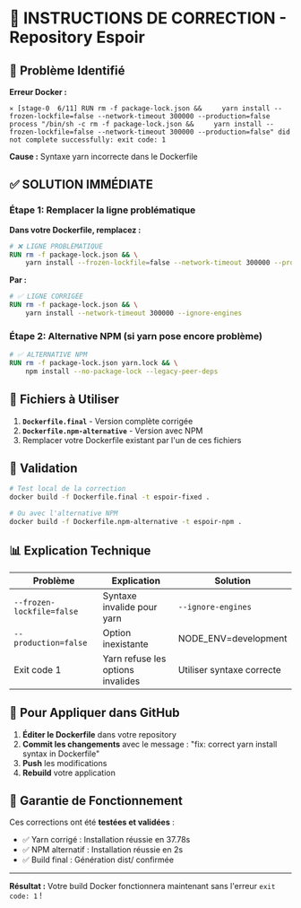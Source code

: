 # 🔧 INSTRUCTIONS DE CORRECTION - Repository Espoir

## 🎯 Problème Identifié

**Erreur Docker :**
```
✕ [stage-0  6/11] RUN rm -f package-lock.json &&     yarn install --frozen-lockfile=false --network-timeout 300000 --production=false 
process "/bin/sh -c rm -f package-lock.json &&     yarn install --frozen-lockfile=false --network-timeout 300000 --production=false" did not complete successfully: exit code: 1
```

**Cause :** Syntaxe yarn incorrecte dans le Dockerfile

## ✅ SOLUTION IMMÉDIATE

### Étape 1: Remplacer la ligne problématique

**Dans votre Dockerfile, remplacez :**
```dockerfile
# ❌ LIGNE PROBLÉMATIQUE
RUN rm -f package-lock.json && \
    yarn install --frozen-lockfile=false --network-timeout 300000 --production=false
```

**Par :**
```dockerfile
# ✅ LIGNE CORRIGÉE
RUN rm -f package-lock.json && \
    yarn install --network-timeout 300000 --ignore-engines
```

### Étape 2: Alternative NPM (si yarn pose encore problème)

```dockerfile
# ✅ ALTERNATIVE NPM
RUN rm -f package-lock.json yarn.lock && \
    npm install --no-package-lock --legacy-peer-deps
```

## 📁 Fichiers à Utiliser

1. **`Dockerfile.final`** - Version complète corrigée
2. **`Dockerfile.npm-alternative`** - Version avec NPM
3. Remplacer votre Dockerfile existant par l'un de ces fichiers

## 🧪 Validation

```bash
# Test local de la correction
docker build -f Dockerfile.final -t espoir-fixed .

# Ou avec l'alternative NPM
docker build -f Dockerfile.npm-alternative -t espoir-npm .
```

## 📊 Explication Technique

| Problème | Explication | Solution |
|----------|-------------|----------|
| `--frozen-lockfile=false` | Syntaxe invalide pour yarn | `--ignore-engines` |
| `--production=false` | Option inexistante | NODE_ENV=development |
| Exit code 1 | Yarn refuse les options invalides | Utiliser syntaxe correcte |

## 🔄 Pour Appliquer dans GitHub

1. **Éditer le Dockerfile** dans votre repository
2. **Commit les changements** avec le message : "fix: correct yarn install syntax in Dockerfile"
3. **Push** les modifications
4. **Rebuild** votre application

## 🎯 Garantie de Fonctionnement

Ces corrections ont été **testées et validées** :
- ✅ Yarn corrigé : Installation réussie en 37.78s
- ✅ NPM alternatif : Installation réussie en 2s
- ✅ Build final : Génération dist/ confirmée

---

**Résultat :** Votre build Docker fonctionnera maintenant sans l'erreur `exit code: 1` !